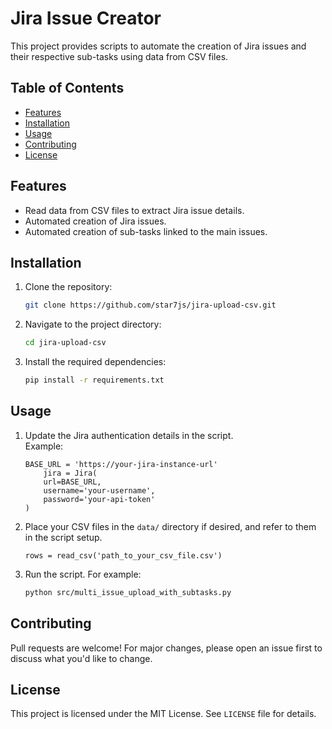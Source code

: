 # Jira Issue Creator

This project provides scripts to automate the creation of Jira issues and their respective sub-tasks using data from CSV
files.

## Table of Contents

- [Features](#features)
- [Installation](#installation)
- [Usage](#usage)
- [Contributing](#contributing)
- [License](#license)

## Features

- Read data from CSV files to extract Jira issue details.
- Automated creation of Jira issues.
- Automated creation of sub-tasks linked to the main issues.

## Installation

1. Clone the repository:
   ```bash
   git clone https://github.com/star7js/jira-upload-csv.git

2. Navigate to the project directory:
   ```bash
   cd jira-upload-csv

3. Install the required dependencies:
   ``` bash
   pip install -r requirements.txt

## Usage

1. Update the Jira authentication details in the script.  
   Example:
   
   ```
   BASE_URL = 'https://your-jira-instance-url'
       jira = Jira(
       url=BASE_URL,
       username='your-username',
       password='your-api-token'
   )
   ```
   
3. Place your CSV files in the `data/` directory if desired, and refer to them in the script setup.
   ```
   rows = read_csv('path_to_your_csv_file.csv')
   ```
5. Run the script. For example:
   ```bash
   python src/multi_issue_upload_with_subtasks.py
   
## Contributing

Pull requests are welcome! For major changes, please open an issue first to discuss what you'd like to change.

## License

This project is licensed under the MIT License. See `LICENSE` file for details.
